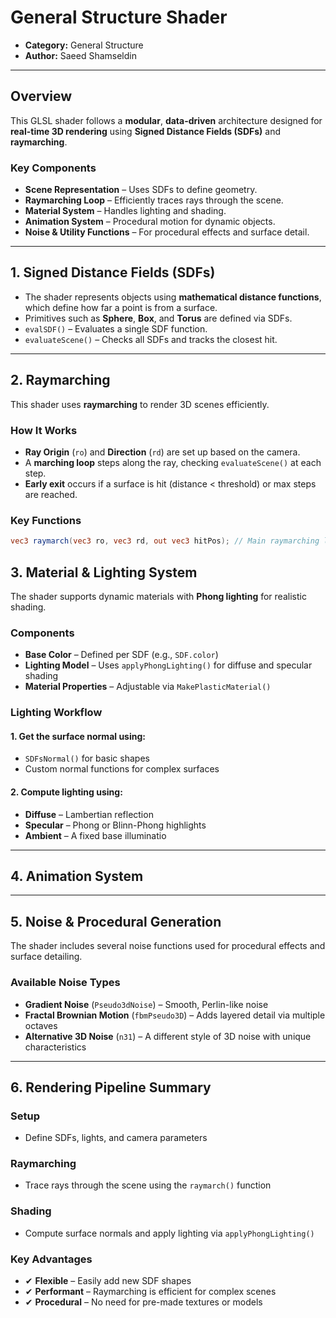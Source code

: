 # General Structure Shader

<!-- this one is to display the shader output either by locally storing in the directory under static/images/...
or, external link like of a github can be added -->

<!-- this is for locally stored images -->
<!-- <img src="image directory stored locally inside project" alt="TIE Fighter" width="400" height="225"> -->
<!-- this is for external  link  -->
<!-- <img src="https://......." width="400" alt="TIE Fighter Animation"> -->



<!-- this is for locally stored videos -->
<!-- <video controls width="640" height="360" >
  <source src="video path stored locally" type="video/mp4">
  Your browser does not support the video tag.
</video> -->

<!-- this is for external link, copy the embed code for given video and paste it here -->
<!-- <iframe width="640" height="360" 
  src="https://www.youtube.com/embed/VIDEO_ID" 
  title="TIE Fighter Shader Demo"
  frameborder="0" allowfullscreen></iframe> -->

- **Category:** General Structure
- **Author:** Saeed Shamseldin

---

## Overview

This GLSL shader follows a **modular**, **data-driven** architecture designed for **real-time 3D rendering** using **Signed Distance Fields (SDFs)** and **raymarching**.

### Key Components

- **Scene Representation** – Uses SDFs to define geometry.
- **Raymarching Loop** – Efficiently traces rays through the scene.
- **Material System** – Handles lighting and shading.
- **Animation System** – Procedural motion for dynamic objects.
- **Noise & Utility Functions** – For procedural effects and surface detail.

---

## 1. Signed Distance Fields (SDFs)

- The shader represents objects using **mathematical distance functions**, which define how far a point is from a surface.
- Primitives such as **Sphere**, **Box**, and **Torus** are defined via SDFs.
- `evalSDF()` – Evaluates a single SDF function.
- `evaluateScene()` – Checks all SDFs and tracks the closest hit.

---

## 2. Raymarching

This shader uses **raymarching** to render 3D scenes efficiently.

### How It Works

- **Ray Origin** (`ro`) and **Direction** (`rd`) are set up based on the camera.
- A **marching loop** steps along the ray, checking `evaluateScene()` at each step.
- **Early exit** occurs if a surface is hit (distance < threshold) or max steps are reached.

### Key Functions

```glsl
vec3 raymarch(vec3 ro, vec3 rd, out vec3 hitPos); // Main raymarching loop
```

## 3. Material & Lighting System

The shader supports dynamic materials with **Phong lighting** for realistic shading.

### Components

- **Base Color** – Defined per SDF (e.g., `SDF.color`)
- **Lighting Model** – Uses `applyPhongLighting()` for diffuse and specular shading
- **Material Properties** – Adjustable via `MakePlasticMaterial()`

### Lighting Workflow

#### 1. Get the surface normal using:
   - `SDFsNormal()` for basic shapes
   - Custom normal functions for complex surfaces
#### 2. Compute lighting using:
   - **Diffuse** – Lambertian reflection
   - **Specular** – Phong or Blinn-Phong highlights
   - **Ambient** – A fixed base illuminatio

   ---


## 4. Animation System

  ---

## 5. Noise & Procedural Generation

The shader includes several noise functions used for procedural effects and surface detailing.

### Available Noise Types

- **Gradient Noise** (`Pseudo3dNoise`) – Smooth, Perlin-like noise
- **Fractal Brownian Motion** (`fbmPseudo3D`) – Adds layered detail via multiple octaves
- **Alternative 3D Noise** (`n31`) – A different style of 3D noise with unique characteristics

---

## 6. Rendering Pipeline Summary

### Setup

- Define SDFs, lights, and camera parameters

### Raymarching

- Trace rays through the scene using the `raymarch()` function

### Shading

- Compute surface normals and apply lighting via `applyPhongLighting()`

### Key Advantages

- ✔ **Flexible** – Easily add new SDF shapes
- ✔ **Performant** – Raymarching is efficient for complex scenes
- ✔ **Procedural** – No need for pre-made textures or models


